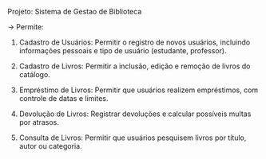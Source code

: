 Projeto: Sistema de Gestao de Biblioteca

-> Permite: 

1. Cadastro de Usuários: Permitir o registro de novos usuários, incluindo informações
pessoais e tipo de usuário (estudante, professor).


2. Cadastro de Livros: Permitir a inclusão, edição e remoção de livros do catálogo.

   
3. Empréstimo de Livros: Permitir que usuários realizem empréstimos, com controle
de datas e limites.


4. Devolução de Livros: Registrar devoluções e calcular possíveis multas por atrasos.

  
5. Consulta de Livros: Permitir que usuários pesquisem livros por título, autor ou
categoria.
